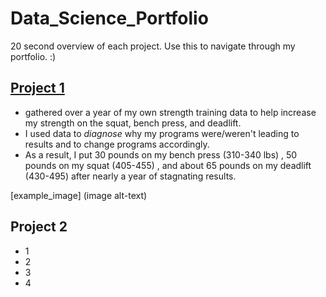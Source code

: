 # Data_Science_Portfolio
20 second overview of each project. Use this to navigate through my portfolio. :)


## [Project 1](https://matthewnaples.github.io/Individual_Strength_Analysis/)
* gathered over a year of my own strength training data to help increase my strength on the squat, bench press, and deadlift. 
* I used data to *diagnose* why my programs were/weren't leading to results and to change programs accordingly.
* As a result, I put 30 pounds on my bench press (310-340 lbs) , 50 pounds on my squat (405-455) , and about 65 pounds on my deadlift (430-495)  after nearly a year of stagnating results.

[example_image] (image alt-text)

## Project 2
* 1
* 2
* 3
* 4
